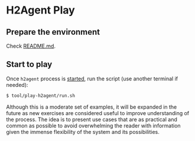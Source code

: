 # H2Agent Play

## Prepare the environment

Check [README.md](../../README.md#Prepare-the-environment).

## Start to play

Once `h2agent` process is [started](#Prepare-the-environment), run the script (use another terminal if needed):

```bash
$ tool/play-h2agent/run.sh
```

Although this is a moderate set of examples, it will be expanded in the future as new exercises are considered useful to improve understanding of the process. The idea is to present use cases that are as practical and common as possible to avoid overwhelming the reader with information given the immense flexibility of the system and its possibilities.

